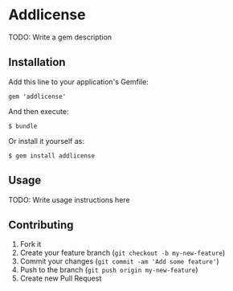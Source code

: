 # Addlicense

TODO: Write a gem description

## Installation

Add this line to your application's Gemfile:

    gem 'addlicense'

And then execute:

    $ bundle

Or install it yourself as:

    $ gem install addlicense

## Usage

TODO: Write usage instructions here

## Contributing

1. Fork it
2. Create your feature branch (`git checkout -b my-new-feature`)
3. Commit your changes (`git commit -am 'Add some feature'`)
4. Push to the branch (`git push origin my-new-feature`)
5. Create new Pull Request
